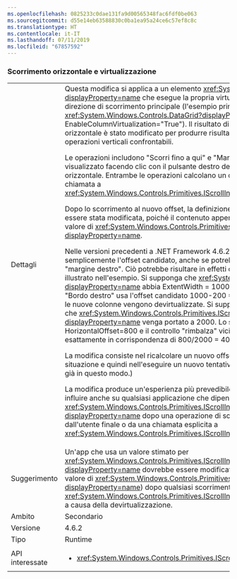 ```yaml
---
ms.openlocfilehash: 0825233c0dae131fa9d00565348fac6fdf0be063
ms.sourcegitcommit: d55e14eb63588830c0ba1ea95a24ce6c57ef8c8c
ms.translationtype: HT
ms.contentlocale: it-IT
ms.lasthandoff: 07/11/2019
ms.locfileid: "67857592"
---
```

### <a name="horizontal-scrolling-and-virtualization"></a>Scorrimento orizzontale e virtualizzazione

|   |   |
|---|---|
|Dettagli|Questa modifica si applica a un elemento <xref:System.Windows.Controls.ItemsControl?displayProperty=name> che esegue la propria virtualizzazione in direzione ortogonale alla direzione di scorrimento principale (l'esempio principale è <xref:System.Windows.Controls.DataGrid?displayProperty=name> con EnableColumnVirtualization=&quot;True&quot;).  Il risultato di determinate operazioni di scorrimento orizzontale è stato modificato per produrre risultati più intuitivi e simili ai risultati delle operazioni verticali confrontabili.<p/>Le operazioni includono &quot;Scorri fino a qui&quot; e &quot;Margine destro&quot;, per usare i nomi del menu visualizzato facendo clic con il pulsante destro del mouse su una barra di scorrimento orizzontale.  Entrambe le operazioni calcolano un offset candidato ed eseguono una chiamata a <xref:System.Windows.Controls.Primitives.IScrollInfo.SetHorizontalOffset(System.Double)>.<p/>Dopo lo scorrimento al nuovo offset, la definizione di &quot;qui&quot; o &quot;margine destro&quot; potrebbe essere stata modificata, poiché il contenuto appena devirtualizzato ha modificato il valore di <xref:System.Windows.Controls.Primitives.IScrollInfo.ExtentWidth?displayProperty=name>.<p/>Nelle versioni precedenti a .NET Framework 4.6.2, l'operazione di scorrimento usa semplicemente l'offset candidato, anche se potrebbe non corrispondere più a &quot;qui&quot; o a &quot;margine destro&quot;.  Ciò potrebbe risultare in effetti come il &quot;rimbalzo&quot; dello scorrimento, illustrato nell'esempio. Si supponga che <xref:System.Windows.Controls.DataGrid?displayProperty=name> abbia ExtentWidth = 1000 e Width = 200.  Uno scorrimento al &quot;Bordo destro&quot; usa l'offset candidato 1000-200 = 800.  Durante lo scorrimento all'offset, le nuove colonne vengono devirtualizzate. Si supponga che siano molto ampie, in modo che <xref:System.Windows.Controls.Primitives.IScrollInfo.ExtentWidth?displayProperty=name> venga portato a 2000.  Lo scorrimento termina con HorizontalOffset=800 e il controllo &quot;rimbalza&quot; vicino al centro della barra di scorrimento, esattamente in corrispondenza di 800/2000 = 40%.<p/>La modifica consiste nel ricalcolare un nuovo offset candidato quando si verifica questa situazione e quindi nell'eseguire un nuovo tentativo. (Lo scorrimento verticale funziona già in questo modo.) <p/>La modifica produce un'esperienza più prevedibile e intuitiva per l'utente finale, ma può influire anche su qualsiasi applicazione che dipende dal valore esatto di <xref:System.Windows.Controls.Primitives.IScrollInfo.HorizontalOffset?displayProperty=name> dopo una operazione di scorrimento orizzontale, attivata dall'utente finale o da una chiamata esplicita a <xref:System.Windows.Controls.Primitives.IScrollInfo.SetHorizontalOffset(System.Double)>.|
|Suggerimento|Un'app che usa un valore stimato per <xref:System.Windows.Controls.Primitives.IScrollInfo.HorizontalOffset?displayProperty=name> dovrebbe essere modificata per recuperare il valore effettivo (e il valore di <xref:System.Windows.Controls.Primitives.IScrollInfo.ExtentWidth?displayProperty=name>) dopo qualsiasi scorrimento orizzontale in grado di modificare <xref:System.Windows.Controls.Primitives.IScrollInfo.ExtentWidth?displayProperty=name> a causa della devirtualizzazione.|
|Ambito|Secondario|
|Versione|4.6.2|
|Tipo|Runtime|
|API interessate|<ul><li><xref:System.Windows.Controls.Primitives.IScrollInfo?displayProperty=nameWithType></li></ul>|

